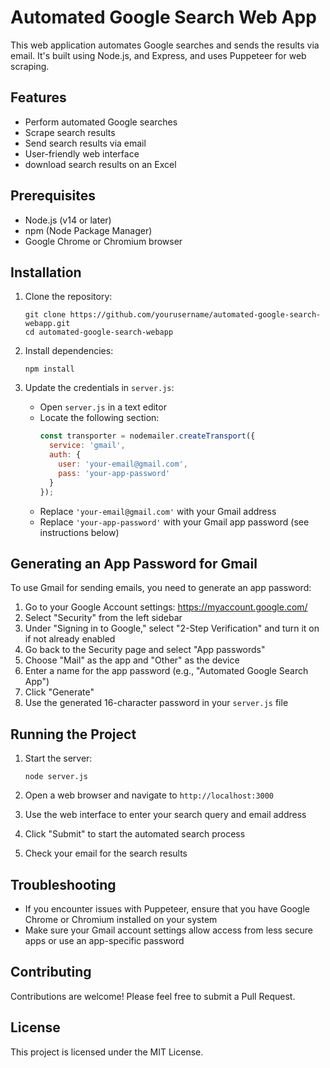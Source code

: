 # Automated Google Search Web App

This web application automates Google searches and sends the results via email. It's built using Node.js, and Express, and uses Puppeteer for web scraping.

## Features

- Perform automated Google searches
- Scrape search results
- Send search results via email
- User-friendly web interface
- download search results on an Excel

## Prerequisites

- Node.js (v14 or later)
- npm (Node Package Manager)
- Google Chrome or Chromium browser

## Installation

1. Clone the repository:
   ```
   git clone https://github.com/yourusername/automated-google-search-webapp.git
   cd automated-google-search-webapp
   ```

2. Install dependencies:
   ```
   npm install
   ```

3. Update the credentials in `server.js`:
   - Open `server.js` in a text editor
   - Locate the following section:
     ```javascript
     const transporter = nodemailer.createTransport({
       service: 'gmail',
       auth: {
         user: 'your-email@gmail.com',
         pass: 'your-app-password'
       }
     });
     ```
   - Replace `'your-email@gmail.com'` with your Gmail address
   - Replace `'your-app-password'` with your Gmail app password (see instructions below)

## Generating an App Password for Gmail

To use Gmail for sending emails, you need to generate an app password:

1. Go to your Google Account settings: https://myaccount.google.com/
2. Select "Security" from the left sidebar
3. Under "Signing in to Google," select "2-Step Verification" and turn it on if not already enabled
4. Go back to the Security page and select "App passwords"
5. Choose "Mail" as the app and "Other" as the device
6. Enter a name for the app password (e.g., "Automated Google Search App")
7. Click "Generate"
8. Use the generated 16-character password in your `server.js` file

## Running the Project

1. Start the server:
   ```
   node server.js
   ```

2. Open a web browser and navigate to `http://localhost:3000`

3. Use the web interface to enter your search query and email address

4. Click "Submit" to start the automated search process

5. Check your email for the search results

## Troubleshooting

- If you encounter issues with Puppeteer, ensure that you have Google Chrome or Chromium installed on your system
- Make sure your Gmail account settings allow access from less secure apps or use an app-specific password

## Contributing

Contributions are welcome! Please feel free to submit a Pull Request.

## License

This project is licensed under the MIT License.
